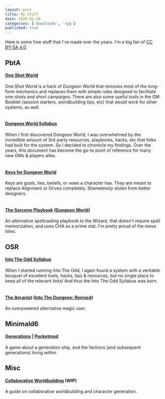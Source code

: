 ```yaml
---
layout: post
title: My Stuff
date: 2020-01-20
categories: ['downloads', 'rpg']
published: true
---
```


Here is some free stuff that I've made over the years. I'm a big fan of [CC BY-SA 4.0](https://creativecommons.org/licenses/by-sa/4.0/).

## PbtA

#### [One Shot World](https://yochaigal.itch.io/oneshotworld)
One Shot World is a hack of Dungeon World that removes most of the long-form mechanics and replaces them with simple rules designed to facilitate one-shots and short campaigns. There are also some useful tools in the GM Booklet (session starters, worldbuilding tips, etc) that would work for other systems, as well.  
<br>

#### [Dungeon World Syllabus](https://docs.google.com/document/d/1ORjM3sxhQrwNI_chlNzYFMD5OFHj7u-Rs_gY4kHkzO0)
When I first discovered Dungeon World, I was overwhelmed by the incredible amount of 3rd-party resources, playbooks, hacks, etc that folks had built for the system. So I decided to chronicle my findings. Over the years, this document has become the go-to point of reference for many new GMs & players alike.  
<br>

#### [Keys for Dungeon World](https://docs.google.com/document/d/1TMtedwe7X_CZ6K07rdJfGR904RgamtFJYOXLUaia87E/edit)
Keys are goals, ties, beliefs, or vows a character has. They are meant to replace Alignment or Drives completely. Shamelessly stolen from better designers.
<br>
<br>

#### [The Sorcerer Playbook](https://drive.google.com/file/d/0BzeF5GXNEsnfdDhkZV9tZDNwQVk) ([Dungeon World](https://dungeon-world.com/))
An alternative spellcasting playbook to the Wizard, that doesn't require spell memorization, and uses CHA as a prime stat. I'm pretty proud of the move titles.
<br>

## OSR

#### [Into The Odd Syllabus](https://docs.google.com/document/d/1ipMsbNE5EH6-1_d58o_JfneF2XA4yWqfr5XxJInSzqI/edit)
When I started running Into The Odd, I again found a system with a veritable bouquet of excellent tools, hacks, tips & resources, but no single place to keep all of the relevant links! And thus the Into The Odd Syllabus was born.  
<br>

#### [The Arcanist](https://docs.google.com/document/d/14Bz9I5HEY8l34YQn_DA0NdqePcJqtL2HuPPA0aVp9WY/edit?usp=sharing) ([Into The Dungeon: Revived](https://github.com/Vladar4/itdr))
An overpowered alternative magic user.
<br>

## Minimald6

#### [Generations](https://drive.google.com/file/d/1DAGO4M8aryGzXVdCHYomsnTkJrF9YJBp/view?usp=sharing) | [Pocketmod](https://drive.google.com/open?id=1TY9jatNzgzH8DYH1rgeSRPzLjAueRo6w)
A game about a generation ship, and the factions (and subsequent generations) living within.
<br>

## Misc

#### [Collaborative Worldbuilding](https://docs.google.com/document/d/160M8iXPRF8sGIFhtZGhCX-p4AnfLFMAgIk7Qnw568VI/edit) (WIP)
A guide on collaborative worldbuilding and character generation.
